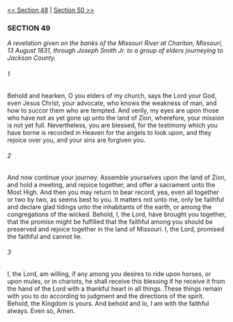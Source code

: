 [<< Section 48](Section%2048.md)  |  [Section 50 >>](Section%2050.md)

### SECTION 49

*A revelation given on the banks of the Missouri River at Chariton, Missouri, 13 August 1831, through Joseph Smith Jr. to a group of elders journeying to Jackson County.*

###### 1
Behold and hearken, O you elders of my church, says the Lord your God, even Jesus Christ, your advocate, who knows the weakness of man, and how to succor them who are tempted. And verily, my eyes are upon those who have not as yet gone up unto the land of Zion, wherefore, your mission is not yet full. Nevertheless, you are blessed, for the testimony which you have borne is recorded in Heaven for the angels to look upon, and they rejoice over you, and your sins are forgiven you.

###### 2
And now continue your journey. Assemble yourselves upon the land of Zion, and hold a meeting, and rejoice together, and offer a sacrament unto the Most High. And then you may return to bear record, yea, even all together or two by two, as seems best to you. It matters not unto me, only be faithful and declare glad tidings unto the inhabitants of the earth, or among the congregations of the wicked. Behold, I, the Lord, have brought you together, that the promise might be fulfilled that the faithful among you should be preserved and rejoice together in the land of Missouri. I, the Lord, promised the faithful and cannot lie.

###### 3
I, the Lord, am willing, if any among you desires to ride upon horses, or upon mules, or in chariots, he shall receive this blessing if he receive it from the hand of the Lord with a thankful heart in all things. These things remain with you to do according to judgment and the directions of the spirit. Behold, the Kingdom is yours. And behold and lo, I am with the faithful always. Even so, Amen.